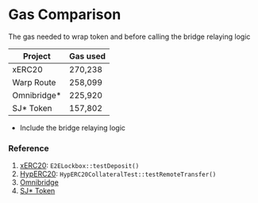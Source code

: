 # Gas Comparison

The gas needed to wrap token and before calling the bridge relaying logic

| Project       | Gas used|
|---------------|---------|
| xERC20        | 270,238 |
| Warp Route    | 258,099 |
| Omnibridge*   | 225,920 |
| SJ* Token     | 157,802 |


* Include the bridge relaying logic

### Reference
1. [xERC20](./xERC20.md): `E2ELockbox::testDeposit()`
2. [HypERC20](./HypERC20_no_handle.md): `HypERC20CollateralTest::testRemoteTransfer()`
3. [Omnibridge](https://dashboard.tenderly.co/tx/mainnet/0xc8e4e4a735d60bab6265bff2081f707c1996cfa1804a414c38c084ffb94ef4ad/gas-usage)
4. [SJ* Token](SJToken.md)